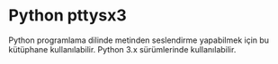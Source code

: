 # Python pttysx3
Python programlama dilinde metinden seslendirme yapabilmek için bu kütüphane kullanılabilir. Python 3.x sürümlerinde kullanılabilir.

